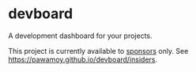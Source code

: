 # devboard

A development dashboard for your projects.

This project is currently available to [sponsors](https://github.com/sponsors/pawamoy) only.
See https://pawamoy.github.io/devboard/insiders.
